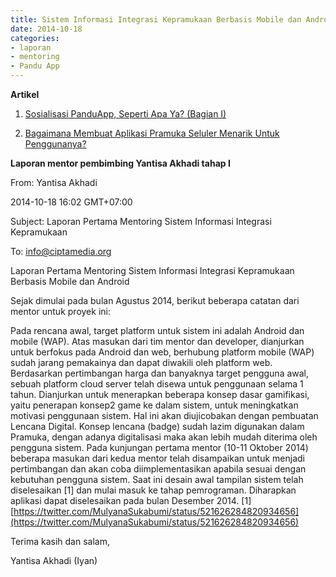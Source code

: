 ```yaml
---
title: Sistem Informasi Integrasi Kepramukaan Berbasis Mobile dan Android - Mentoring 18 Oktober 2014
date: 2014-10-18
categories:
- laporan
- mentoring
- Pandu App
---
```


**Artikel**

1. [Sosialisasi PanduApp, Seperti Apa Ya? (Bagian I)](http://ciptamedia.org/sosialisasi-panduapp-seperti-apa-ya-bagian-i/)

2. [Bagaimana Membuat Aplikasi Pramuka Seluler Menarik Untuk Penggunanya?](http://ciptamedia.org/bagaimana-membuat-aplikasi-pramuka-seluler-menarik-untuk-penggunanya/)

**Laporan mentor pembimbing Yantisa Akhadi tahap I**

From: Yantisa Akhadi 

2014-10-18 16:02 GMT+07:00 

Subject: Laporan Pertama Mentoring Sistem Informasi Integrasi Kepramukaan 

To: info@ciptamedia.org

Laporan Pertama Mentoring Sistem Informasi Integrasi Kepramukaan Berbasis Mobile dan Android

Sejak dimulai pada bulan Agustus 2014, berikut beberapa catatan dari mentor untuk proyek ini:

Pada rencana awal, target platform untuk sistem ini adalah Android dan mobile (WAP). Atas masukan dari tim mentor dan developer, dianjurkan untuk berfokus pada Android dan web, berhubung platform mobile (WAP) sudah jarang pemakainya dan dapat diwakili oleh platform web.
Berdasarkan pertimbangan harga dan banyaknya target pengguna awal, sebuah platform cloud server telah disewa untuk penggunaan selama 1 tahun.
Dianjurkan untuk menerapkan beberapa konsep dasar gamifikasi, yaitu penerapan konsep2 game ke dalam sistem, untuk meningkatkan motivasi penggunaan sistem. Hal ini akan diujicobakan dengan pembuatan Lencana Digital. Konsep lencana (badge) sudah lazim digunakan dalam Pramuka, dengan adanya digitalisasi maka akan lebih mudah diterima oleh pengguna sistem.
Pada kunjungan pertama mentor (10-11 Oktober 2014) beberapa masukan dari kedua mentor telah disampaikan untuk menjadi pertimbangan dan akan coba diimplementasikan apabila sesuai dengan kebutuhan pengguna sistem.
Saat ini desain awal tampilan sistem telah diselesaikan [1] dan mulai masuk ke tahap pemrograman. Diharapkan aplikasi dapat diselesaikan pada bulan Desember 2014.
[1] [https://twitter.com/MulyanaSukabumi/status/521626284820934656](https://twitter.com/MulyanaSukabumi/status/521626284820934656)

Terima kasih dan salam,

Yantisa Akhadi (Iyan)
